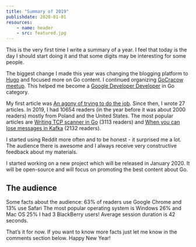 ```yaml
---
title: "Summary of 2019"
publishdate: 2020-01-01
resources:
    - name: header
    - src: featured.jpg
---
```


This is the very first time I write a summary of a year. I feel that today is the day I should start doing it and that some digits may be interesting for some people.

The biggest change I made this year was changing the blogging platform to [Hugo](https://gohugo.io/) and focused more on Go content. I continued organizing [GoCracow meetup](https://www.meetup.com/GoCracow/). This helped me become a [Google Developer Developer](https://developers.google.com/community/experts/directory/profile/profile-bart_C5_82omiej_klimczak) in Go category.

My first article was [An agony of trying to do the job](https://developer20.com/an-agony-of-trying-to-do-the-job/). Since then, I wrote 27 articles. In 2019, I had 10654 readers (in the year before it was about 2000 readers) mostly from Poland and the United States. The most popular articles are [Writing TCP scanner in Go](https://developer20.com/tcp-scanner-in-go/) (3113 readers) and [When you can lose messages in Kafka](https://developer20.com/when-you-can-nose-messages-in-kafka/) (2132 readers).

I started using Reddit more often and to be honest - it surprised me a lot. The audience there is awesome and I always receive very constructive feedback about my materials.

I started working on a new project which will be released in January 2020. It will be open-source and will focus on promoting the best content about Go.

## The audience

Some facts about the audience:
63% of readers use Google Chrome and 13% use Safari
The most popular operating system is Windows 26% and Mac OS 25%
I had 3 BlackBerry users!
Average session duration is 42 seconds.

That’s it for now. If you want to know more facts just let me know in the comments section below. Happy New Year!
